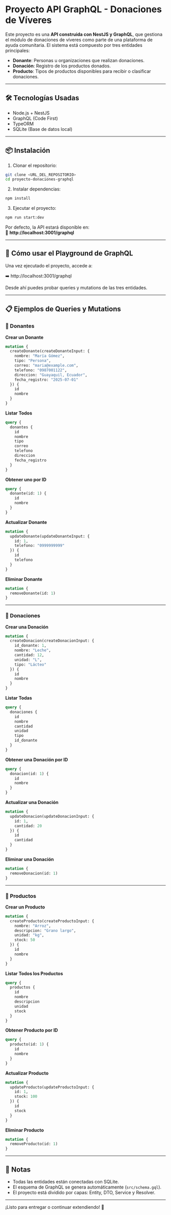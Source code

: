 # Proyecto API GraphQL - Donaciones de Víveres

Este proyecto es una **API construida con NestJS y GraphQL**, que gestiona el módulo de donaciones de víveres como parte de una plataforma de ayuda comunitaria. El sistema está compuesto por tres entidades principales:

- **Donante**: Personas u organizaciones que realizan donaciones.
- **Donación**: Registro de los productos donados.
- **Producto**: Tipos de productos disponibles para recibir o clasificar donaciones.

---

## 🛠️ Tecnologías Usadas

- Node.js + NestJS
- GraphQL (Code First)
- TypeORM
- SQLite (Base de datos local)

---

## 📦 Instalación

1. Clonar el repositorio:
```bash
git clone <URL_DEL_REPOSITORIO>
cd proyecto-donaciones-graphql
```

2. Instalar dependencias:
```bash
npm install
```

3. Ejecutar el proyecto:
```bash
npm run start:dev
```

Por defecto, la API estará disponible en:  
📍 **http://localhost:3001/graphql**

---

## 🚀 Cómo usar el Playground de GraphQL

Una vez ejecutado el proyecto, accede a:

➡️ http://localhost:3001/graphql

Desde ahí puedes probar queries y mutations de las tres entidades.

---

## 📋 Ejemplos de Queries y Mutations

### 🔸 Donantes

**Crear un Donante**
```graphql
mutation {
  createDonante(createDonanteInput: {
    nombre: "María Gómez",
    tipo: "Persona",
    correo: "maria@example.com",
    telefono: "0987001122",
    direccion: "Guayaquil, Ecuador",
    fecha_registro: "2025-07-01"
  }) {
    id
    nombre
  }
}
```

**Listar Todos**
```graphql
query {
  donantes {
    id
    nombre
    tipo
    correo
    telefono
    direccion
    fecha_registro
  }
}
```

**Obtener uno por ID**
```graphql
query {
  donante(id: 1) {
    id
    nombre
  }
}
```

**Actualizar Donante**
```graphql
mutation {
  updateDonante(updateDonanteInput: {
    id: 1,
    telefono: "0999999999"
  }) {
    id
    telefono
  }
}
```

**Eliminar Donante**
```graphql
mutation {
  removeDonante(id: 1)
}
```

---

### 🔸 Donaciones

**Crear una Donación**
```graphql
mutation {
  createDonacion(createDonacionInput: {
    id_donante: 1,
    nombre: "Leche",
    cantidad: 12,
    unidad: "L",
    tipo: "Lácteo"
  }) {
    id
    nombre
  }
}
```

**Listar Todas**
```graphql
query {
  donaciones {
    id
    nombre
    cantidad
    unidad
    tipo
    id_donante
  }
}
```

**Obtener una Donación por ID**
```graphql
query {
  donacion(id: 1) {
    id
    nombre
  }
}
```

**Actualizar una Donación**
```graphql
mutation {
  updateDonacion(updateDonacionInput: {
    id: 1,
    cantidad: 20
  }) {
    id
    cantidad
  }
}
```

**Eliminar una Donación**
```graphql
mutation {
  removeDonacion(id: 1)
}
```

---

### 🔸 Productos

**Crear un Producto**
```graphql
mutation {
  createProducto(createProductoInput: {
    nombre: "Arroz",
    descripcion: "Grano largo",
    unidad: "kg",
    stock: 50
  }) {
    id
    nombre
  }
}
```

**Listar Todos los Productos**
```graphql
query {
  productos {
    id
    nombre
    descripcion
    unidad
    stock
  }
}
```

**Obtener Producto por ID**
```graphql
query {
  producto(id: 1) {
    id
    nombre
  }
}
```

**Actualizar Producto**
```graphql
mutation {
  updateProducto(updateProductoInput: {
    id: 1,
    stock: 100
  }) {
    id
    stock
  }
}
```

**Eliminar Producto**
```graphql
mutation {
  removeProducto(id: 1)
}
```

---

## 📌 Notas

- Todas las entidades están conectadas con SQLite.
- El esquema de GraphQL se genera automáticamente (`src/schema.gql`).
- El proyecto está dividido por capas: Entity, DTO, Service y Resolver.

---

¡Listo para entregar o continuar extendiendo! 💪